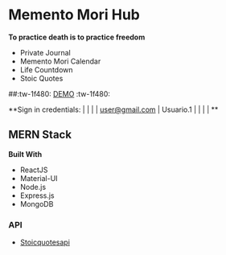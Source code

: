 # Memento Mori Hub
**To practice death is to practice freedom**
- Private Journal
- Memento Mori Calendar
- Life Countdown
- Stoic Quotes

##:tw-1f480: [DEMO](https://memento-mori-hub.herokuapp.com/ "DEMO") :tw-1f480:

**Sign in credentials:
|   |   |
| user@gmail.com | Usuario.1 |
|   |   |
**

## MERN Stack
**Built With**
- ReactJS
- Material-UI
- Node.js
- Express.js
- MongoDB

### API
- [Stoicquotesapi](http://https://stoicquotesapi.com/ "Stoicquotesapi")